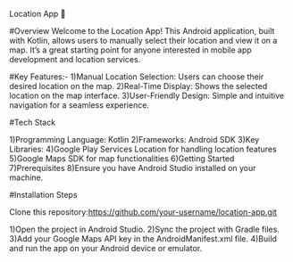 Location App 📍

#Overview
Welcome to the Location App! This Android application, built with Kotlin, allows users to manually select their location and view it on a map. It’s a great starting point for anyone interested in mobile app development and location services.

#Key Features:-
1)Manual Location Selection: Users can choose their desired location on the map.
2)Real-Time Display: Shows the selected location on the map interface.
3)User-Friendly Design: Simple and intuitive navigation for a seamless experience.


#Tech Stack

1)Programming Language: Kotlin
2)Frameworks: Android SDK
3)Key Libraries:
4)Google Play Services Location for handling location features
5)Google Maps SDK for map functionalities
6)Getting Started
7)Prerequisites
8)Ensure you have Android Studio installed on your machine.

#Installation Steps

Clone this repository:https://github.com/your-username/location-app.git
 
1)Open the project in Android Studio.
2)Sync the project with Gradle files.
3)Add your Google Maps API key in the AndroidManifest.xml file.
4)Build and run the app on your Android device or emulator.
